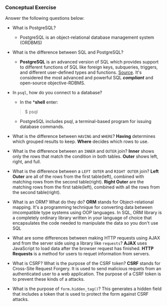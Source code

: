 ### Conceptual Exercise

Answer the following questions below:

- What is PostgreSQL?
  - PostgreSQL is an object-relational database management system (ORDBMS)

- What is the difference between SQL and PostgreSQL?
  - **PostgreSQL** is an advanced version of SQL which provides support to different functions of SQL like foreign keys, subqueries, triggers, and different user-defined types and functions. [Source](https://www.educba.com/sql-server-vs-postgresql/). It's considered the most advanced and powerful SQL ***compliant*** and open-source objective-RDBMS.

- In `psql`, how do you connect to a database?
  - In the ***shell** enter:
  > $ psql
  - PostgreSQL includes psql, a terminal-based program for issuing database commands.

- What is the difference between `HAVING` and `WHERE`?
**Having** determines which grouped results to keep.
**Where** decides which rows to use.

- What is the difference between an `INNER` and `OUTER` join?
**Inner** shows only the rows that match the condition in both tables.
**Outer** shows left, right, and full.

- What is the difference between a `LEFT OUTER` and `RIGHT OUTER` join?
**Left Outer** are all of the rows from the first table(left), combined with matching rows from the second table(right).
**Right Outer** are the matching rows from the first table(left), combined with all the rows from the second table(right).

- What is an ORM? What do they do?
**ORM** stands for Object-relational mapping. It's a programming technique for converting data between imcompatible type systems using OOP languages. 
In SQL, ORM library is a completely ordinary library written in your language of choice that encapsulates the code needed to manipulate the data so you don't use SQL

- What are some differences between making HTTP requests using AJAX 
  and from the server side using a library like `requests`?
**AJAX** uses JavaScript to load data after the browser request has finished.
**HTTP Requests** is a method for users to requet information from servers. 

- What is CSRF? What is the purpose of the CSRF token?
**CSRF** stands for Cross-Site Request Forgery.
It is used to send malicious requets from an authenticated user to a web application.
The purpose of a CSRF token is to prevent these kinds of a attacks.

- What is the purpose of `form.hidden_tag()`?
This generates a hidden field that includes a token that is used to protect the form against CSRF attacks.
